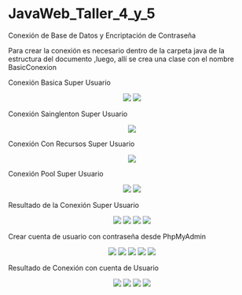 # JavaWeb_Taller_4_y_5
Conexión de Base de Datos y Encriptación de Contraseña
<p>Para crear la conexión es necesario dentro de la carpeta java de la estructura del documento ,luego, allí se crea una clase con el nombre BasicConexion </p>
<p>Conexión Basica Super Usuario</p>
<p align="center">
  <img src="https://github.com/Maria-06/JavaWeb_Taller_4_y_5/assets/128232148/9922c277-9e21-4ebb-bccd-3756ce5ebb79">
  <img src="https://github.com/Maria-06/JavaWeb_Taller_4_y_5/assets/128232148/9883a779-563f-487a-809f-35ed1fb1d995">
</p>

<p>Conexión Sainglenton Super Usuario</p>
<p align="center">
  <img src="https://github.com/Maria-06/JavaWeb_Taller_4_y_5/assets/128232148/310b6bd4-eca9-4cec-978b-47092461d432">
</p>

<p>Conexión Con Recursos Super Usuario</p>
<p align="center">
  <img src="https://github.com/Maria-06/JavaWeb_Taller_4_y_5/assets/128232148/ea347628-772f-46c3-9bca-3cd7582e06b2">
</p>

<p>Conexión Pool Super Usuario</p>
<p align="center">
  <img src="https://github.com/Maria-06/JavaWeb_Taller_4_y_5/assets/128232148/59304a45-f985-467b-ad16-e6eb6a1de5d3">
  <img src="https://github.com/Maria-06/JavaWeb_Taller_4_y_5/assets/128232148/7424ce1a-eae4-4d75-a49c-93b79dfa0175">
</p>

</p>
<p>Resultado de la Conexión Super Usuario</p>
<p align="center">
  <img src="https://github.com/Maria-06/JavaWeb_Taller_4_y_5/assets/128232148/e478cb7d-16d6-447e-aba5-c17b26c4036e">
  <img src="https://github.com/Maria-06/JavaWeb_Taller_4_y_5/assets/128232148/d69c605f-d876-450d-a1e2-4b8ca88928b5">
  <img src="https://github.com/Maria-06/JavaWeb_Taller_4_y_5/assets/128232148/e2214727-df3f-4647-8330-6a9ade1e9465">
  <img src="https://github.com/Maria-06/JavaWeb_Taller_4_y_5/assets/128232148/ab507da1-5242-4c63-97ea-446251aed5ba">

</p>
<p>Crear cuenta de usuario con contraseña desde PhpMyAdmin </p>
<p align="center">
  <img src="https://github.com/Maria-06/JavaWeb_Taller_4_y_5/assets/128232148/40b553e5-c6fe-4562-9562-2125ff70b8f4">
  <img src="https://github.com/Maria-06/JavaWeb_Taller_4_y_5/assets/128232148/25523ce7-3611-4b25-8a21-8d8b1a72a3de">
  <img src="https://github.com/Maria-06/JavaWeb_Taller_4_y_5/assets/128232148/fc69009a-94a3-4dea-a488-711d6589d99f">
  <img src="https://github.com/Maria-06/JavaWeb_Taller_4_y_5/assets/128232148/d0e67837-49ba-49ef-af43-49daaab24f06">
  <img src="https://github.com/Maria-06/JavaWeb_Taller_4_y_5/assets/128232148/107c45d1-95f8-469c-8771-6640fe66afef">

</p>

<p>Resultado de Conexión con cuenta de Usuario</p>
<p align="center">
    <img src="https://github.com/Maria-06/JavaWeb_Taller_4_y_5/assets/128232148/4ebc0915-475a-44d5-b0af-9235d7d6d1b3">
    <img src="https://github.com/Maria-06/JavaWeb_Taller_4_y_5/assets/128232148/6762ced9-057f-4d60-80de-f0cb156e2751">
  <img src="https://github.com/Maria-06/JavaWeb_Taller_4_y_5/assets/128232148/ceb7f12a-472f-4331-91ae-60e9870e00c1">

  <img src="https://github.com/Maria-06/JavaWeb_Taller_4_y_5/assets/128232148/1031ac5e-b3dc-43de-b85d-419e4ca1e333">
</p>
